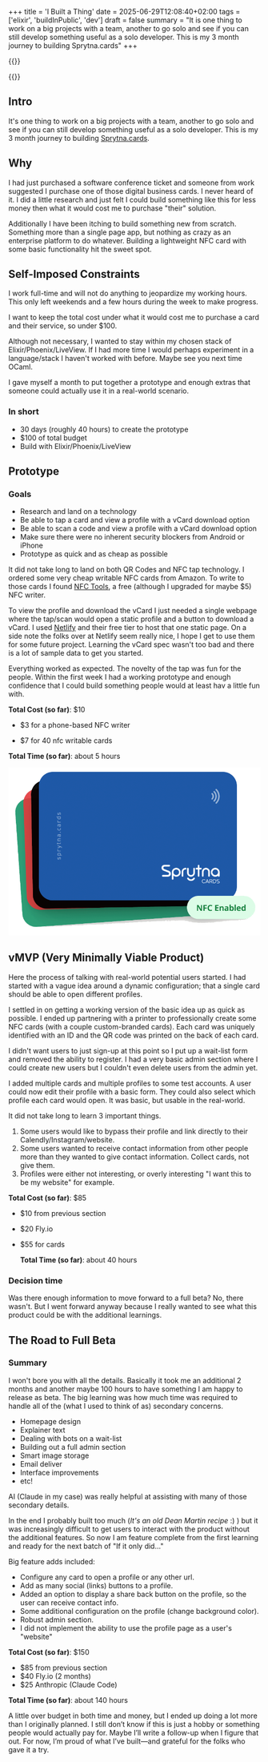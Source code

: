 +++
title = 'I Built a Thing'
date = 2025-06-29T12:08:40+02:00
tags = ['elixir', 'buildInPublic', 'dev']
draft = false
summary = "It is one thing to work on a big projects with a team, another to go solo and see if you can still develop something useful as a solo developer. This is my 3 month journey to building Sprytna.cards"
+++

{{<lead>}}

{{</lead>}}

## Intro

It's one thing to work on a big projects with a team, another to go solo and see if you can still develop something useful as a solo developer. This is my 3 month journey to building [Sprytna.cards](https://sprytna.cards).

## Why

I had just purchased a software conference ticket and someone from work suggested I purchase one of those digital business cards. I never heard of it. I did a little research and just felt I could build something like this for less money then what it would cost me to purchase "their" solution.

Additionally I have been itching to build something new from scratch. Something more than a single page app, but nothing as crazy as an enterprise platform to do whatever. Building a lightweight NFC card with some basic functionality hit the sweet spot.

## Self-Imposed Constraints

I work full-time and will not do anything to jeopardize my working hours. This only left weekends and a few hours during the week to make progress.

I want to keep the total cost under what it would cost me to purchase a card and their service, so under $100.

Although not necessary, I wanted to stay within my chosen stack of Elixir/Phoenix/LiveView. If I had more time I would perhaps experiment in a language/stack I haven't worked with before. Maybe see you next time OCaml.

I gave myself a month to put together a prototype and enough extras that someone could actually use it in a real-world scenario.

### In short

- 30 days (roughly 40 hours) to create the prototype
- $100 of total budget
- Build with Elixir/Phoenix/LiveView

## Prototype

### Goals

- Research and land on a technology
- Be able to tap a card and view a profile with a vCard download option
- Be able to scan a code and view a profile with a vCard download option
- Make sure there were no inherent security blockers from Android or iPhone
- Prototype as quick and as cheap as possible

It did not take long to land on both QR Codes and NFC tap technology. I ordered some very cheap writable NFC cards from Amazon. To write to those cards I found [NFC Tools](https://apps.apple.com/us/app/nfc-tools/id1252962749), a free (although I upgraded for maybe $5) NFC writer.

To view the profile and download the vCard I just needed a single webpage where the tap/scan would open a static profile and a button to download a vCard. I used [Netlify](https://www.netlify.com/) and their free tier to host that one static page. On a side note the folks over at Netlify seem really nice, I hope I get to use them for some future project. Learning the vCard spec wasn't too bad and there is a lot of sample data to get you started.

Everything worked as expected. The novelty of the tap was fun for the people. Within the first week I had a working prototype and enough confidence that I could build something people would at least hav a little fun with.

**Total Cost (so far)**: $10

- $3 for a phone-based NFC writer

- $7 for 40 nfc writable cards

**Total Time (so far)**:  about 5 hours

![sprytna cards](cards.png)

## vMVP (Very Minimally Viable Product)

Here the process of talking with real-world potential users started. I had started with a vague idea around a dynamic configuration; that a single card should be able to open different profiles.

I settled in on getting a working version of the basic idea up as quick as possible. I ended up partnering with a printer to professionally create some NFC cards (with a couple custom-branded cards). Each card was uniquely identified with an ID and the QR code was printed on the back of each card.

I didn't want users to just sign-up at this point so I put up a wait-list form and removed the ability to register. I had a very basic admin section where I could create new users but I couldn't even delete users from the admin yet.

I added multiple cards and multiple profiles to some test accounts. A user could now edit their profile with a basic form. They could also select which profile each card would open. It was basic, but usable in the real-world.

It did not take long to learn 3 important things.

1. Some users would like to bypass their profile and link directly to their Calendly/Instagram/website.
2. Some users wanted to receive contact information from other people more than they wanted to give contact information. Collect cards, not give them.
3. Profiles were either not interesting, or overly interesting "I want this to be my website" for example.

**Total Cost (so far)**: $85

- $10 from previous section

- $20 Fly.io

- $55 for cards

  **Total Time (so far)**:  about 40 hours

### Decision time

Was there enough information to move forward to a full beta? No, there wasn't. But I went forward anyway because I really wanted to see what this product could be with the additional learnings.

## The Road to Full Beta

### Summary

I won't bore you with all the details. Basically it took me an additional 2 months and another maybe 100 hours to have something I am happy to release as beta. The big learning was how much time was required to handle all of the (what I used to think of as) secondary concerns.

- Homepage design
- Explainer text
- Dealing with bots on a wait-list
- Building out a full admin section
- Smart image storage
- Email deliver
- Interface improvements
- etc!

AI (Claude in my case) was really helpful at assisting with many of those secondary details.

In the end I probably built too much (_It's an old Dean Martin recipe_ :) ) but it was increasingly difficult to get users to interact with the product without the additional features. So now I am feature complete from the first learning and ready for the next batch of "If it only did..."

Big feature adds included:

- Configure any card to open a profile or any other url.
- Add as many social (links) buttons to a profile.
- Added an option to display a share back button on the profile, so the user can receive contact info.
- Some additional configuration on the profile (change background color).
- Robust admin section.
- I did not implement the ability to use the profile page as a user's "website"

**Total Cost (so far)**: $150

- $85 from previous section
- $40 Fly.io (2 months)
- $25 Anthropic (Claude Code)

**Total Time (so far)**:  about 140 hours

A little over budget in both time and money, but I ended up doing a lot more than I originally planned. I still don’t know if this is just a hobby or something people would actually pay for. Maybe I’ll write a follow-up when I figure that out. For now, I’m proud of what I’ve built—and grateful for the folks who gave it a try.
